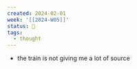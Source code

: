 ```yaml
---
created: 2024-02-01
week: '[[2024-W05]]'
status: 🔴
tags:
  - thought
---
```

- the train is not giving me a lot of source